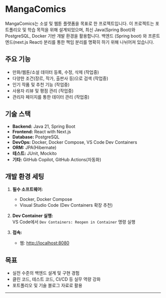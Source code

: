 # MangaComics

MangaComics는 소설 및 웹툰 플랫폼을 목표로 한 프로젝트입니다.
이 프로젝트는 포트폴리오 및 학습 목적을 위해 설계되었으며, 최신 Java(Spring Boot)와 PostgreSQL, Docker 기반 개발 환경을 활용합니다.
백엔드 (Spring boot) 와 프론트엔드(next.js React) 분리를 통한 책임 분리를 명확히 하기 위해 나뉘어져 있습니다.

## 주요 기능

- 만화/웹툰/소설 데이터 등록, 수정, 삭제 (작업중)
- 다양한 조건(장르, 작가, 출판사 등)으로 검색 (작업중)
- 인기 작품 및 추천 기능 (작업중)
- 사용자 리뷰 및 평점 관리 (작업중)
- 관리자 페이지를 통한 데이터 관리 (작업중)

## 기술 스택

- **Backend:** Java 21, Spring Boot
- **Frontend:** React with Next.js
- **Database:** PostgreSQL
- **DevOps:** Docker, Docker Compose, VS Code Dev Containers
- **ORM:** JPA(Hibernate)
- **테스트:** JUnit, Mockito
- **기타:** GitHub Copilot, GitHub Actions(자동화)

## 개발 환경 세팅

1. **필수 소프트웨어:**  
   - Docker, Docker Compose  
   - Visual Studio Code (Dev Containers 확장 추천)

2. **Dev Container 실행:**  
   VS Code에서 `Dev Containers: Reopen in Container` 명령 실행


3. **접속:**  
   - 웹: [http://localhost:8080](http://localhost:8080)

## 목표

- 실전 수준의 백엔드 설계 및 구현 경험
- 클린 코드, 테스트 코드, CI/CD 등 실무 역량 강화
- 포트폴리오 및 기술 블로그 자료로 활용

---
